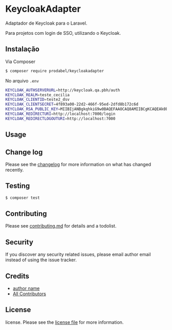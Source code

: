 # KeycloakAdapter

Adaptador de Keycloak para o Laravel. 

Para projetos com login de SSO, utilizando o Keycloak.


## Instalação

Via Composer

``` bash
$ composer require prodabel/keycloakadapter
```

No arquivo ```.env```

``` bash
KEYCLOAK_AUTHSERVERURL=http://keycloak.qa.pbh/auth
KEYCLOAK_REALM=teste_cecilia
KEYCLOAK_CLIENTID=teste2_dsv
KEYCLOAK_CLIENTSECRET=4f893a00-22d2-466f-95ed-2dfd8b172c6d
KEYCLOAK_RSA_PUBLIC_KEY=MIIBIjANBgkqhkiG9w0BAQEFAAOCAQ8AMIIBCgKCAQEAk0byyaYIH1kJPRVE74kFIjAp/9e5QXlcAwfIkNi4G/SMlYHWaN+ZoJVZJMG0SqNsivB+mVqxdxR2ZqPX4giQGFuYV7ySfJENmPjH1M9vH6P+Ddd1CfG4u44XVrQKLGV0EQKgIBB3a5rNmSo3vRncAbGzorqWsVJoqZzxCqOtHoTTvZwTix+apSpv/imz9R55aBcMjF1fwAwf0GANgIijIvddrMEGtJpMQ1tiP2uvf1lb0I5n91vyLqGFrsUdi+xYMGgqpcejIVNyYNpyxXllZFCa1ydmG6zseRa/FjCDDvzovXUcpkAliPDNqiIBLCiZ3Kgych3JvwxJBu1Hn0Sz+wIDAQAB
KEYCLOAK_REDIRECTURI=http://localhost:7000/login
KEYCLOAK_REDIRECTLOGOUTURI=http://localhost:7000
```

## Usage

## Change log

Please see the [changelog](changelog.md) for more information on what has changed recently.

## Testing

``` bash
$ composer test
```

## Contributing

Please see [contributing.md](contributing.md) for details and a todolist.

## Security

If you discover any security related issues, please email author email instead of using the issue tracker.

## Credits

- [author name][link-author]
- [All Contributors][link-contributors]

## License

license. Please see the [license file](license.md) for more information.

[ico-version]: https://img.shields.io/packagist/v/prodabel/keycloakadapter.svg?style=flat-square
[ico-downloads]: https://img.shields.io/packagist/dt/prodabel/keycloakadapter.svg?style=flat-square
[ico-travis]: https://img.shields.io/travis/prodabel/keycloakadapter/master.svg?style=flat-square
[ico-styleci]: https://styleci.io/repos/12345678/shield

[link-packagist]: https://packagist.org/packages/prodabel/keycloakadapter
[link-downloads]: https://packagist.org/packages/prodabel/keycloakadapter
[link-travis]: https://travis-ci.org/prodabel/keycloakadapter
[link-styleci]: https://styleci.io/repos/12345678
[link-author]: https://github.com/prodabel
[link-contributors]: ../../contributors
